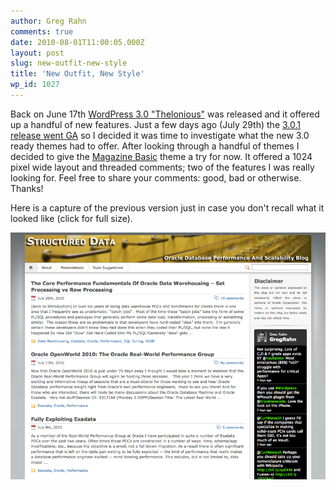 ```yaml
---
author: Greg Rahn
comments: true
date: 2010-08-01T11:00:05.000Z
layout: post
slug: new-outfit-new-style
title: 'New Outfit, New Style'
wp_id: 1027
---
```


Back on June 17th [WordPress 3.0 "Thelonious"](http://wordpress.org/news/2010/06/thelonious/) was released and it offered up a handful of new features. Just a few days ago (July 29th) the [3.0.1 release went GA](http://wordpress.org/news/2010/07/wordpress-3-0-1/) so I decided it was time to investigate what the new 3.0 ready themes had to offer. After looking through a handful of themes I decided to give the [Magazine Basic](http://wordpress.org/extend/themes/magazine-basic) theme a try for now. It offered a 1024 pixel wide layout and threaded comments; two of the features I was really looking for.  Feel free to share your comments: good, bad or otherwise.  Thanks!

Here is a capture of the previous version just in case you don't recall what it looked like (click for full size).

[![](/assets/structureddatacrop1.png)](/assets/structureddatacrop1.png)
